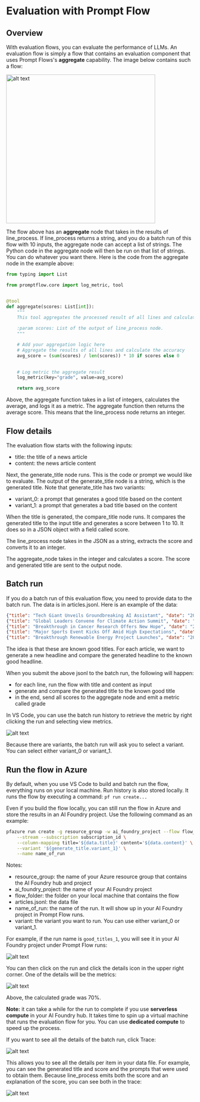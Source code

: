 # Evaluation with Prompt Flow

## Overview

With evaluation flows, you can evaluate the performance of LLMs. An evaluation flow is simply a flow that contains an evaluation component that uses Prompt Flows's **aggregate** capability. The image below contains such a flow:

<img src="flow.png" alt="alt text" width="400"/>

The flow above has an **aggregate** node that takes in the results of line_process. If line_process returns a string, and you do a batch run of this flow with 10 inputs, the aggregate node can accept a list of strings. The Python code in the aggregate node will then be run on that list of strings. You can do whatever you want there. Here is the code from the aggregate node in the example above:

```python
from typing import List

from promptflow.core import log_metric, tool


@tool
def aggregate(scores: List[int]):
    """
    This tool aggregates the processed result of all lines and calculates a percentage score.

    :param scores: List of the output of line_process node.
    """

    # Add your aggregation logic here
    # Aggregate the results of all lines and calculate the accuracy
    avg_score = (sum(scores) / len(scores)) * 10 if scores else 0
   

    # Log metric the aggregate result
    log_metric(key="grade", value=avg_score)

    return avg_score
```

Above, the aggregate function takes in a list of integers, calculates the average, and logs it as a metric. The aggregate function then returns the average score. This means that the line_process node returns an integer.

## Flow details

The evaluation flow starts with the following inputs:

- title: the title of a news article
- content: the news article content

Next, the generate_title node runs. This is the code or prompt we would like to evaluate. The output of the generate_title node is a string, which is the generated title. Note that generate_title has two variants:

- variant_0: a prompt that generates a good title based on the content
- variant_1: a prompt that generates a bad title based on the content

When the title is generated, the compare_title node runs. It compares the generated title to the input title and generates a score between 1 to 10. It does so in a JSON object with a field called score.

The line_process node takes in the JSON as a string, extracts the score and converts it to an integer.

The aggregate_node takes in the integer and calculates a score. The score and generated title are sent to the output node.

## Batch run

If you do a batch run of this evaluation flow, you need to provide data to the batch run. The data is in articles.jsonl. Here is an example of the data:

```json
{"title": "Tech Giant Unveils Groundbreaking AI Assistant", "date": "2025-01-06", "content": "A leading tech company has announced the launch of its latest AI assistant, promising to revolutionize daily life and work efficiency. Equipped with advanced natural language processing and real-time adaptability, the assistant is designed to assist with tasks ranging from scheduling to creative writing. Analysts believe this innovation could redefine how businesses and individuals interact with technology, sparking debates over privacy and ethical AI usage."}
{"title": "Global Leaders Convene for Climate Action Summit", "date": "2025-01-06", "content": "World leaders are gathering in Geneva for the Climate Action Summit, addressing critical issues such as carbon emissions, renewable energy, and global temperature rise. The conference aims to reinforce commitments to the Paris Agreement while introducing stricter targets. Activists worldwide have staged demonstrations, urging immediate action as natural disasters intensify."}
{"title": "Breakthrough in Cancer Research Offers New Hope", "date": "2025-01-06", "content": "Researchers have developed a groundbreaking treatment for a rare type of cancer, showing a 90% success rate in clinical trials. The innovative therapy, based on gene editing, represents a major advancement in personalized medicine. Experts predict it could pave the way for treating other conditions, potentially transforming healthcare."}
{"title": "Major Sports Event Kicks Off Amid High Expectations", "date": "2025-01-06", "content": "The world’s attention turns to Paris as the international sports championship begins. Over 10,000 athletes from 150 nations will compete in various disciplines over two weeks. Fans are excited about anticipated rivalries and record-breaking performances, while officials have assured top-notch facilities and security measures for participants and spectators."}
{"title": "Breakthrough Renewable Energy Project Launches", "date": "2025-01-06", "content": "A groundbreaking solar energy project has been inaugurated in the Sahara Desert. Spanning thousands of hectares, the project aims to supply clean energy to millions across Africa and Europe. Experts hail it as a step toward reducing dependence on fossil fuels, though some raise concerns about environmental impacts on local ecosystems."}
```

The idea is that these are known good titles. For each article, we want to generate a new headline and compare the generated headline to the known good headline.

When you submit the above jsonl to the batch run, the following will happen:

- for each line, run the flow with title and content as input
- generate and compare the generated title to the known good title
- in the end, send all scores to the aggregate node and emit a metric called grade

In VS Code, you can use the batch run history to retrieve the metric by right clicking the run and selecting view metrics.

![alt text](image.png)

Because there are variants, the batch run will ask you to select a variant. You can select either variant_0 or variant_1.

## Run the flow in Azure

By default, when you use VS Code to build and batch run the flow, everything runs on your local machine. Run history is also stored locally. It runs the flow by executing a command: `pf run create...`

Even if you build the flow locally, you can still run the flow in Azure and store the results in an AI Foundry project. Use the following command as an example:

```bash
pfazure run create -g resource_group -w ai_foundry_project --flow flow_folder --data flow/articles.jsonl \
    --stream --subscription subscription_id \
    --column-mapping title='${data.title}' content='${data.content}' \
    --variant '${generate_title.variant_1}' \
    --name name_of_run
```

Notes:

- resource_group: the name of your Azure resource group that contains the AI Foundry hub and project
- ai_foundry_project: the name of your AI Foundry project
- flow_folder: the folder on your local machine that contains the flow
- articles.jsonl: the data file
- name_of_run: the name of the run. It will show up in your AI Foundry project in Prompt Flow runs.
- variant: the variant you want to run. You can use either variant_0 or variant_1.

For example, if the run name is `good_titles_1`, you will see it in your AI Foundry project under Prompt Flow runs:

![alt text](image-1.png)

You can then click on the run and click the details icon in the upper right corner. One of the details will be the metrics:

![alt text](image-2.png)

Above, the calculated grade was 70%.

**Note:** it can take a while for the run to complete if you use **serverless compute** in your AI Foundry hub. It takes time to spin up a virtual machine that runs the evaluation flow for you. You can use **dedicated compute** to speed up the process.

If you want to see all the details of the batch run, click Trace:

![alt text](image-3.png)

This allows you to see all the details per item in your data file. For example, you can see the generated title and score and the prompts that were used to obtain them. Because line_process emits both the score and an explanation of the score, you can see both in the trace:

![alt text](image-4.png)